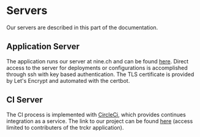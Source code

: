 # Servers

Our servers are described in this part of the documentation.

## Application Server

The application runs our server at nine.ch and can be found [here](https://trckr.trvlr.ch). Direct access to the server for deployments or configurations is accomplished through ssh with key based authentication. The TLS certificate is provided by Let's Encrypt and automated with the certbot.

## CI Server

The CI process is implemented with [CircleCi](https://circleci.com), which provides continues integration as a service. The link to our project can be found [here](https://circleci.com/gh/trckr) (access limited to contributers of the trckr application).
